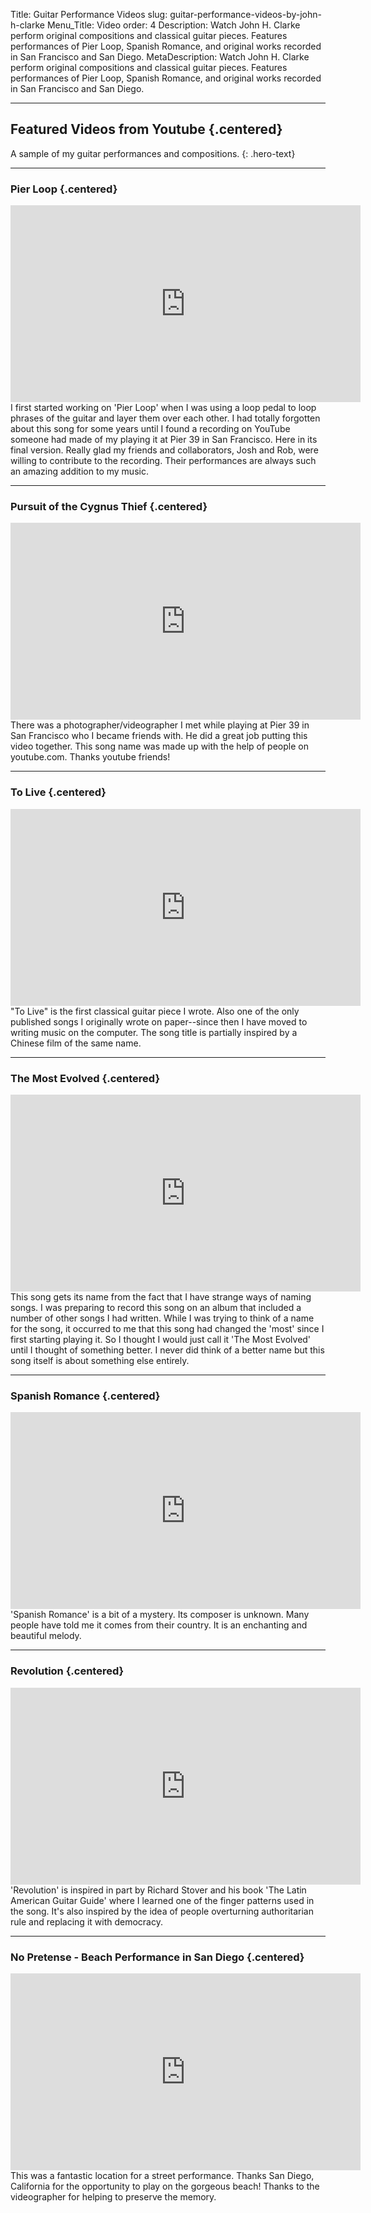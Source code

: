 Title: Guitar Performance Videos
slug: guitar-performance-videos-by-john-h-clarke
Menu_Title: Video
order: 4
Description: Watch John H. Clarke perform original compositions and classical guitar pieces. Features performances of Pier Loop, Spanish Romance, and original works recorded in San Francisco and San Diego.
MetaDescription: Watch John H. Clarke perform original compositions and classical guitar pieces. Features performances of Pier Loop, Spanish Romance, and original works recorded in San Francisco and San Diego.

---

## Featured Videos from Youtube  {.centered}

A sample of my guitar performances and compositions. 
{: .hero-text}

---

### Pier Loop {.centered}

<div class="video-container">
<iframe width="560" height="315" src="https://www.youtube.com/embed/cj1ACud81Ck?si=uw0MnAmvSqjB7-UB" title="Pier Loop - Original Guitar Composition by John H. Clarke" frameborder="0" allow="accelerometer; autoplay; clipboard-write; encrypted-media; gyroscope; picture-in-picture; web-share" referrerpolicy="strict-origin-when-cross-origin" allowfullscreen></iframe>
</div>

<div class="video-description">
I first started working on 'Pier Loop' when I was using a loop pedal to loop phrases of the guitar and layer them over each other. I had totally forgotten about this song for some years until I found a recording on YouTube someone had made of my playing it at Pier 39 in San Francisco. Here in its final version. Really glad my friends and collaborators, Josh and Rob, were willing to contribute to the recording. Their performances are always such an amazing addition to my music.
</div>

---

### Pursuit of the Cygnus Thief {.centered}

<div class="video-container">
<iframe width="560" height="315" src="https://www.youtube.com/embed/Am1Iu8V54II?si=C2eFg-lkok04njse" title="Live Guitar Performance at Pier 39 - San Francisco" frameborder="0" allow="accelerometer; autoplay; clipboard-write; encrypted-media; gyroscope; picture-in-picture; web-share" referrerpolicy="strict-origin-when-cross-origin" allowfullscreen></iframe>
</div>

<div class="video-description">
There was a photographer/videographer I met while playing at Pier 39 in San Francisco who I became friends with. He did a great job putting this video together. This song name was made up with the help of people on youtube.com. Thanks youtube friends!
</div>

---

### To Live {.centered}

<div class="video-container">
<iframe width="560" height="315" src="https://www.youtube.com/embed/oKBmhPIrAWY?si=kQTvU6Vsn8otRdXZ" title="To Live - Classical Guitar Composition by John H. Clarke" frameborder="0" allow="accelerometer; autoplay; clipboard-write; encrypted-media; gyroscope; picture-in-picture; web-share" referrerpolicy="strict-origin-when-cross-origin" allowfullscreen></iframe>
</div>

<div class="video-description">
"To Live" is the first classical guitar piece I wrote. Also one of the only published songs I originally wrote on paper--since then I have moved to writing music on the computer. The song title is partially inspired by a Chinese film of the same name.
</div>

---

### The Most Evolved {.centered}

<div class="video-container">
<iframe width="560" height="315" src="https://www.youtube.com/embed/PHU-AJTn0I8?si=NdcnupT9VxXPSlCA" title="The Most Evolved - Guitar Performance by John H. Clarke" frameborder="0" allow="accelerometer; autoplay; clipboard-write; encrypted-media; gyroscope; picture-in-picture; web-share" referrerpolicy="strict-origin-when-cross-origin" allowfullscreen></iframe>
</div>

<div class="video-description">
This song gets its name from the fact that I have strange ways of naming songs. I was preparing to record this song on an album that included a number of other songs I had written. While I was trying to think of a name for the song, it occurred to me that this song had changed the 'most' since I first starting playing it. So I thought I would just call it 'The Most Evolved' until I thought of something better. I never did think of a better name but this song itself is about something else entirely.
</div>

---

### Spanish Romance {.centered}

<div class="video-container">
<iframe width="560" height="315" src="https://www.youtube.com/embed/xcFB009XkO8?si=SiFqXtbWSxme-9OV" title="Spanish Romance - Classical Guitar Performance" frameborder="0" allow="accelerometer; autoplay; clipboard-write; encrypted-media; gyroscope; picture-in-picture; web-share" referrerpolicy="strict-origin-when-cross-origin" allowfullscreen></iframe>
</div>

<div class="video-description">
'Spanish Romance' is a bit of a mystery. Its composer is unknown. Many people have told me it comes from their country. It is an enchanting and beautiful melody.
</div>

---

### Revolution {.centered}

<div class="video-container">
<iframe width="560" height="315" src="https://www.youtube.com/embed/nohoVAfV8wU?si=NvfMqTAQ0hsBefEJ" title="Revolution - Original Guitar Composition by John H. Clarke" frameborder="0" allow="accelerometer; autoplay; clipboard-write; encrypted-media; gyroscope; picture-in-picture; web-share" referrerpolicy="strict-origin-when-cross-origin" allowfullscreen></iframe>
</div>

<div class="video-description">
'Revolution' is inspired in part by Richard Stover and his book 'The Latin American Guitar Guide' where I learned one of the finger patterns used in the song. It's also inspired by the idea of people overturning authoritarian rule and replacing it with democracy.
</div>

---

### No Pretense - Beach Performance in San Diego {.centered}

<div class="video-container">
<iframe width="560" height="315" src="https://www.youtube.com/embed/T9ZVazcmBd4?si=KPSbtZAbhLJrj93A" title="Live Guitar Performance at San Diego Beach" frameborder="0" allow="accelerometer; autoplay; clipboard-write; encrypted-media; gyroscope; picture-in-picture; web-share" referrerpolicy="strict-origin-when-cross-origin" allowfullscreen></iframe>
</div>

<div class="video-description">
This was a fantastic location for a street performance. Thanks San Diego, California for the opportunity to play on the gorgeous beach! Thanks to the videographer for helping to preserve the memory.
</div>
